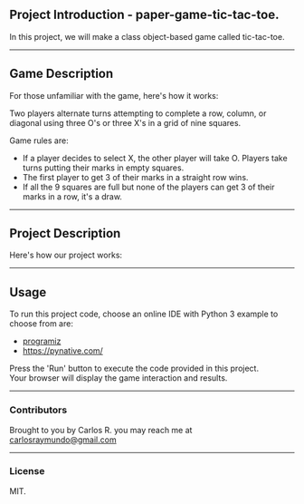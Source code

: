 ## Project Introduction - paper-game-tic-tac-toe.
In this project, we will make a class object-based game called tic-tac-toe.

---
## Game Description
For those unfamiliar with the game, here's how it works:

Two players alternate turns attempting to complete a row, column, or diagonal using three O's or three X's in a grid of nine squares.

Game rules are:
* If a player decides to select X, the other player will take O. Players take turns putting their marks in empty squares.
* The first player to get 3 of their marks in a straight row wins.
* If all the 9 squares are full but none of the players can get 3 of their marks in a row, it's a draw.

---
## Project Description
Here's how our project works:

 

---
## Usage
To run this project code, choose an online IDE with Python 3 example to choose from are:
* [programiz](https://www.programiz.com/python-programming/online-compiler/)
* https://pynative.com/

Press the 'Run' button to execute the code provided in this project.  
Your browser will display the game interaction and results.

---
### Contributors
Brought to you by Carlos R. you may reach me at carlosraymundo@gmail.com

---
### License
MIT.

